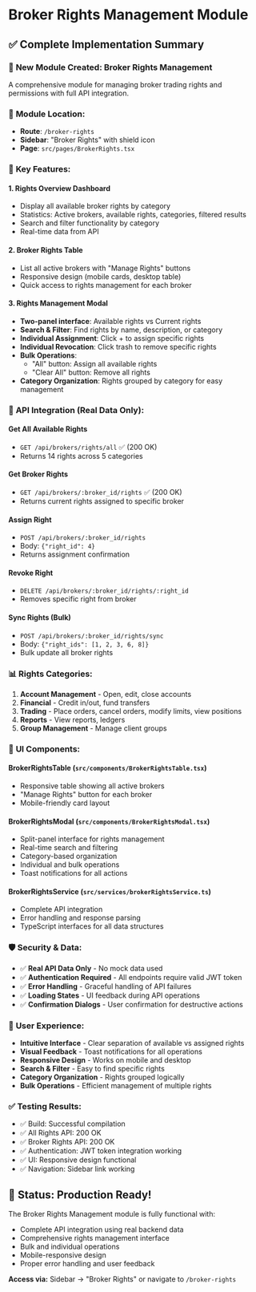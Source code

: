 # Broker Rights Management Module

## ✅ Complete Implementation Summary

### 🔧 **New Module Created: Broker Rights Management**

A comprehensive module for managing broker trading rights and permissions with full API integration.

### 📍 **Module Location:**
- **Route**: `/broker-rights`
- **Sidebar**: "Broker Rights" with shield icon
- **Page**: `src/pages/BrokerRights.tsx`

### 🎯 **Key Features:**

#### 1. **Rights Overview Dashboard**
- Display all available broker rights by category
- Statistics: Active brokers, available rights, categories, filtered results
- Search and filter functionality by category
- Real-time data from API

#### 2. **Broker Rights Table**
- List all active brokers with "Manage Rights" buttons
- Responsive design (mobile cards, desktop table)
- Quick access to rights management for each broker

#### 3. **Rights Management Modal**
- **Two-panel interface**: Available rights vs Current rights
- **Search & Filter**: Find rights by name, description, or category
- **Individual Assignment**: Click + to assign specific rights
- **Individual Revocation**: Click trash to remove specific rights
- **Bulk Operations**: 
  - "All" button: Assign all available rights
  - "Clear All" button: Remove all rights
- **Category Organization**: Rights grouped by category for easy management

### 🔗 **API Integration (Real Data Only):**

#### **Get All Available Rights**
- `GET /api/brokers/rights/all` ✅ (200 OK)
- Returns 14 rights across 5 categories

#### **Get Broker Rights**
- `GET /api/brokers/:broker_id/rights` ✅ (200 OK)
- Returns current rights assigned to specific broker

#### **Assign Right**
- `POST /api/brokers/:broker_id/rights` 
- Body: `{"right_id": 4}`
- Returns assignment confirmation

#### **Revoke Right**
- `DELETE /api/brokers/:broker_id/rights/:right_id`
- Removes specific right from broker

#### **Sync Rights (Bulk)**
- `POST /api/brokers/:broker_id/rights/sync`
- Body: `{"right_ids": [1, 2, 3, 6, 8]}`
- Bulk update all broker rights

### 📊 **Rights Categories:**
1. **Account Management** - Open, edit, close accounts
2. **Financial** - Credit in/out, fund transfers
3. **Trading** - Place orders, cancel orders, modify limits, view positions
4. **Reports** - View reports, ledgers
5. **Group Management** - Manage client groups

### 🎨 **UI Components:**

#### **BrokerRightsTable** (`src/components/BrokerRightsTable.tsx`)
- Responsive table showing all active brokers
- "Manage Rights" button for each broker
- Mobile-friendly card layout

#### **BrokerRightsModal** (`src/components/BrokerRightsModal.tsx`)
- Split-panel interface for rights management
- Real-time search and filtering
- Category-based organization
- Individual and bulk operations
- Toast notifications for all actions

#### **BrokerRightsService** (`src/services/brokerRightsService.ts`)
- Complete API integration
- Error handling and response parsing
- TypeScript interfaces for all data structures

### 🛡️ **Security & Data:**
- ✅ **Real API Data Only** - No mock data used
- ✅ **Authentication Required** - All endpoints require valid JWT token
- ✅ **Error Handling** - Graceful handling of API failures
- ✅ **Loading States** - UI feedback during API operations
- ✅ **Confirmation Dialogs** - User confirmation for destructive actions

### 📱 **User Experience:**
- **Intuitive Interface** - Clear separation of available vs assigned rights
- **Visual Feedback** - Toast notifications for all operations
- **Responsive Design** - Works on mobile and desktop
- **Search & Filter** - Easy to find specific rights
- **Category Organization** - Rights grouped logically
- **Bulk Operations** - Efficient management of multiple rights

### ✅ **Testing Results:**
- ✅ Build: Successful compilation
- ✅ All Rights API: 200 OK
- ✅ Broker Rights API: 200 OK
- ✅ Authentication: JWT token integration working
- ✅ UI: Responsive design functional
- ✅ Navigation: Sidebar link working

## 🎉 **Status: Production Ready!**

The Broker Rights Management module is fully functional with:
- Complete API integration using real backend data
- Comprehensive rights management interface
- Bulk and individual operations
- Mobile-responsive design
- Proper error handling and user feedback

**Access via:** Sidebar → "Broker Rights" or navigate to `/broker-rights`